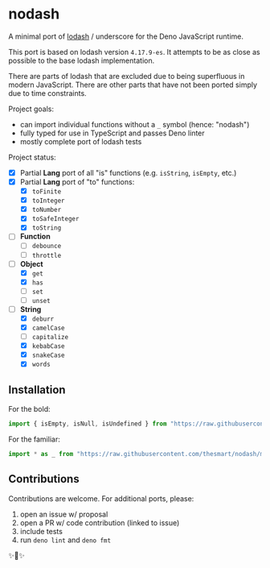 # nodash
A minimal port of [lodash](https://lodash.com/) / underscore for the Deno JavaScript runtime.

This port is based on lodash version `4.17.9-es`. It attempts to be as close as possible to the base lodash 
implementation. 

There are parts of lodash that are excluded due to being superfluous in modern JavaScript.
 There are other parts that have not been ported simply due to time constraints.

Project goals:
 * can import individual functions without a `_` symbol (hence: "nodash")
 * fully typed for use in TypeScript and passes Deno linter
 * mostly complete port of lodash tests

Project status:
 - [x] Partial **Lang** port of all "is" functions (e.g. `isString`, `isEmpty`, etc.)
 - [x] Partial **Lang** port of "to" functions:
   - [x] `toFinite`
   - [x] `toInteger`
   - [x] `toNumber`
   - [x] `toSafeInteger`
   - [x] `toString`
 - [ ] **Function**
   - [ ] `debounce`
   - [ ] `throttle`
 - [ ] **Object**
   - [x] `get`
   - [x] `has`
   - [ ] `set`
   - [ ] `unset`
 - [ ] **String**
   - [x] `deburr`
   - [x] `camelCase`
   - [ ] `capitalize`
   - [x] `kebabCase`
   - [x] `snakeCase`
   - [x] `words`

## Installation

For the bold:
```js
import { isEmpty, isNull, isUndefined } from "https://raw.githubusercontent.com/thesmart/nodash/main/mod.ts"
```

For the familiar:
```js
import * as _ from "https://raw.githubusercontent.com/thesmart/nodash/main/mod.ts"
```

## Contributions

Contributions are welcome. For additional ports, please:

 1. open an issue w/ proposal
 1. open a PR w/ code contribution (linked to issue)
 1. include tests
 1. run `deno lint` and `deno fmt`

✨💎✨
